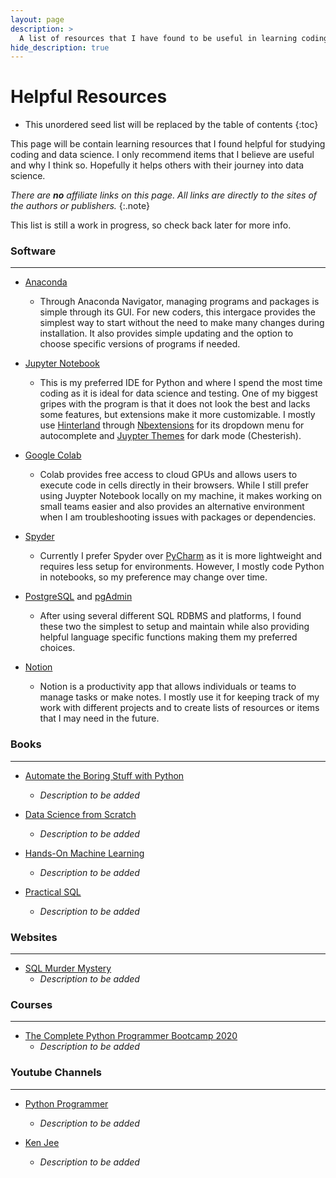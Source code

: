 ```yaml
---
layout: page
description: >
  A list of resources that I have found to be useful in learning coding and data science.
hide_description: true
---
```


# Helpful Resources

* This unordered seed list will be replaced by the table of contents
{:toc}

This page will be contain learning resources that I found helpful for studying coding and data science. I only recommend items that I believe are useful and why I think so. Hopefully it helps others with their journey into data science.

*There are **no** affiliate links on this page. All links are directly to the sites  of the authors or publishers.*
{:.note}

This list is still a work in progress, so check back later for more info.

### Software
___

* [Anaconda](https://www.anaconda.com/products/individual)
	* Through Anaconda Navigator, managing programs and packages is simple through its GUI. For new coders, this intergace provides the simplest way to start without the need to make many changes during installation. It also provides simple updating and the option to choose specific versions of programs if needed.

* [Jupyter Notebook](https://jupyter.org/)
	* This is my preferred IDE for Python and where I spend the most time coding as it is ideal for data science and testing. One of my biggest gripes with the program is that it does not look the best and lacks some features, but extensions make it more customizable. I mostly use [Hinterland](https://jupyter-contrib-nbextensions.readthedocs.io/en/latest/nbextensions/hinterland/README.html) through [Nbextensions](https://jupyter-contrib-nbextensions.readthedocs.io/en/latest/index.html) for its dropdown menu for autocomplete and [Juypter Themes](https://github.com/dunovank/jupyter-themes) for dark mode (Chesterish).

* [Google Colab](https://colab.research.google.com/)
	* Colab provides free access to cloud GPUs and allows users to execute code in cells directly in their browsers. While I still prefer using Juypter Notebook locally on my machine, it makes working on small teams easier and also provides an alternative environment when I am troubleshooting issues with packages or dependencies.

* [Spyder](https://www.spyder-ide.org/)
	* Currently I prefer Spyder over [PyCharm](https://www.jetbrains.com/pycharm/) as it is more lightweight and requires less setup for environments. However, I mostly code Python in notebooks, so my preference may change over time.

* [PostgreSQL](https://www.postgresql.org/) and [pgAdmin](https://www.pgadmin.org/)
	* After using several different SQL RDBMS and platforms, I found these two the simplest to setup and maintain while also providing helpful language specific functions making them my preferred choices.

* [Notion](https://www.notion.so/)
	* Notion is a productivity app that allows individuals or teams to manage tasks or make notes. I mostly use it for keeping track of my work with different projects and to create lists of resources or items that I may need in the future.



### Books
___

* [Automate the Boring Stuff with Python](https://automatetheboringstuff.com/)
	* *Description to be added*

* [Data Science from Scratch](https://www.oreilly.com/library/view/data-science-from/9781492041122/)
	* *Description to be added*

* [Hands-On Machine Learning](https://www.oreilly.com/library/view/hands-on-machine-learning/9781492032632/)
	* *Description to be added*

* [Practical SQL](https://nostarch.com/practicalSQL)
	* *Description to be added*

### Websites
___

* [SQL Murder Mystery](http://mystery.knightlab.com/)
	* *Description to be added*

### Courses
___

* [The Complete Python Programmer Bootcamp 2020](https://www.udemy.com/course/the-complete-python-programmer-bootcamp/)
	* *Description to be added*

### Youtube Channels
___

* [Python Programmer](https://www.youtube.com/channel/UC68KSmHePPePCjW4v57VPQg)
	* *Description to be added*

* [Ken Jee](https://www.youtube.com/channel/UCiT9RITQ9PW6BhXK0y2jaeg)
	* *Description to be added*